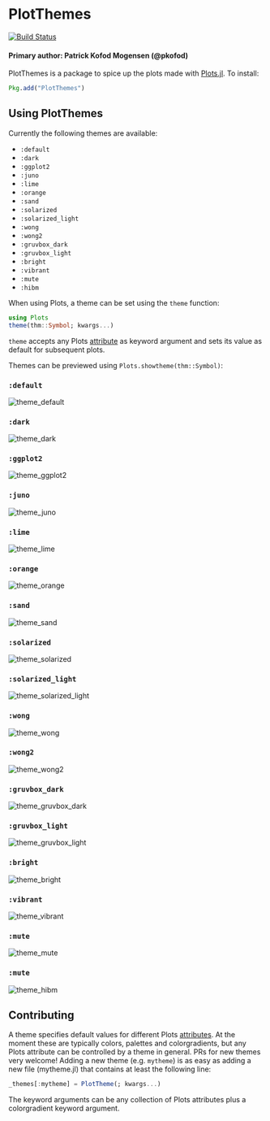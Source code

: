 # PlotThemes

[![Build Status](https://travis-ci.org/JuliaPlots/PlotThemes.jl.svg?branch=master)](https://travis-ci.org/JuliaPlots/PlotThemes.jl)

#### Primary author: Patrick Kofod Mogensen (@pkofod)

PlotThemes is a package to spice up the plots made with [Plots.jl](https://github.com/tbreloff/Plots.jl). To install:

```julia
Pkg.add("PlotThemes")
```

## Using PlotThemes

Currently the following themes are available:
- `:default`
- `:dark`
- `:ggplot2`
- `:juno`
- `:lime`
- `:orange`
- `:sand`
- `:solarized`
- `:solarized_light`
- `:wong`
- `:wong2`
- `:gruvbox_dark`
- `:gruvbox_light`
- `:bright`
- `:vibrant`
- `:mute`
- `:hibm`

When using Plots, a theme can be set using the `theme` function:
```julia
using Plots
theme(thm::Symbol; kwargs...)
```
`theme` accepts any Plots [attribute](http://docs.juliaplots.org/attributes/) as keyword argument and sets its value as default for subsequent plots.

Themes can be previewed using `Plots.showtheme(thm::Symbol)`:

### `:default`
![theme_default](https://user-images.githubusercontent.com/16589944/70847841-7ca7ea00-1e69-11ea-851e-e99d8559260d.png)

### `:dark`
![theme_dark](https://user-images.githubusercontent.com/16589944/70847843-8d586000-1e69-11ea-9e39-5d4c44865750.png)

### `:ggplot2`
![theme_ggplot2](https://user-images.githubusercontent.com/16589944/70847847-99442200-1e69-11ea-9ae8-ddd10ec4a303.png)

### `:juno`
![theme_juno](https://user-images.githubusercontent.com/16589944/70847860-be389500-1e69-11ea-88b9-2a3bb3bbcf64.png)

### `:lime`
![theme_lime](https://user-images.githubusercontent.com/16589944/70847863-c55fa300-1e69-11ea-8de7-3ef2a3a8ce30.png)

### `:orange`
![theme_orange](https://user-images.githubusercontent.com/16589944/70847866-cf81a180-1e69-11ea-813a-7e4394311ef2.png)

### `:sand`
![theme_sand](https://user-images.githubusercontent.com/16589944/70847868-d4deec00-1e69-11ea-8aab-de94af02bbfe.png)

### `:solarized`
![theme_solarized](https://user-images.githubusercontent.com/16589944/70847869-dad4cd00-1e69-11ea-930e-b145e19bcff5.png)

### `:solarized_light`
![theme_solarized_light](https://user-images.githubusercontent.com/16589944/70847872-df998100-1e69-11ea-955a-7fcc2e7043de.png)

### `:wong`
![theme_wong](https://user-images.githubusercontent.com/16589944/70847875-e58f6200-1e69-11ea-904d-d4f7e27bb181.png)

### `:wong2`
![theme_wong2](https://user-images.githubusercontent.com/16589944/70847880-eaecac80-1e69-11ea-9b59-cdf937427121.png)

### `:gruvbox_dark`
![theme_gruvbox_dark](https://user-images.githubusercontent.com/16589944/70847882-f049f700-1e69-11ea-94f8-255f2cd17288.png)

### `:gruvbox_light`
![theme_gruvbox_light](https://user-images.githubusercontent.com/16589944/70847885-fb048c00-1e69-11ea-9546-4dc0d9e4154c.png)

### `:bright`
![theme_bright](https://user-images.githubusercontent.com/16589944/70848065-8ed75780-1e6c-11ea-8e59-9882b3c4a4db.png)

### `:vibrant`
![theme_vibrant](https://user-images.githubusercontent.com/16589944/70848066-926ade80-1e6c-11ea-91ba-fd08d14e6963.png)

### `:mute`
![theme_mute](https://user-images.githubusercontent.com/16589944/70848069-9860bf80-1e6c-11ea-9cac-8a797d526835.png)

### `:mute`
![theme_hibm]("./.hibm.png")

## Contributing
A theme specifies default values for different Plots [attributes](http://docs.juliaplots.org/attributes/).
At the moment these are typically colors, palettes and colorgradients, but any Plots attribute can be controlled by a theme in general.
PRs for new themes very welcome! Adding a new theme (e.g. `mytheme`) is as easy as adding a new file (mytheme.jl) that contains at least the following line:
```julia
_themes[:mytheme] = PlotTheme(; kwargs...)
```
The keyword arguments can be any collection of Plots attributes plus a colorgradient keyword argument.

